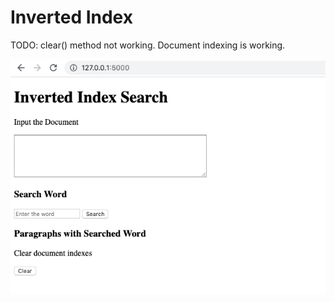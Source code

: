 # Inverted Index

TODO: clear() method not working. Document indexing is working.

![Homepage](static/homepage.png)
